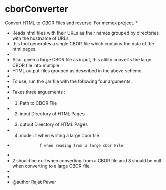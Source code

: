 # cborConverter

 Convert HTML to CBOR Files and reverse. For memex project.
 * 
 * Reads html files with their URLs as their names grouped by directories with the hostname of URLs, 
 * this tool generates a single CBOR file which contains the data of the html pages.
 * 
 * Also, given a large CBOR file as input, this utility converts the large CBOR file into multiple
 * HTML output files grouped as described in the above scheme.
 * 
 * To use, run the .jar file with the following four arguments.
 *
 * Takes three arguements : 
 * 1) Path to CBOR File
 * 2) input Directory of HTML Pages
 * 3) output Directory of HTML Pages
 * 4) mode : t when writing a large cbor file
 * 			       f when reading from a large cbor File
 * 
 * 2 should be null when converting from a CBOR file and 3 should be null when converting to a large CBOR file. 
 * 
 * 
 * @author Rajat Pawar
